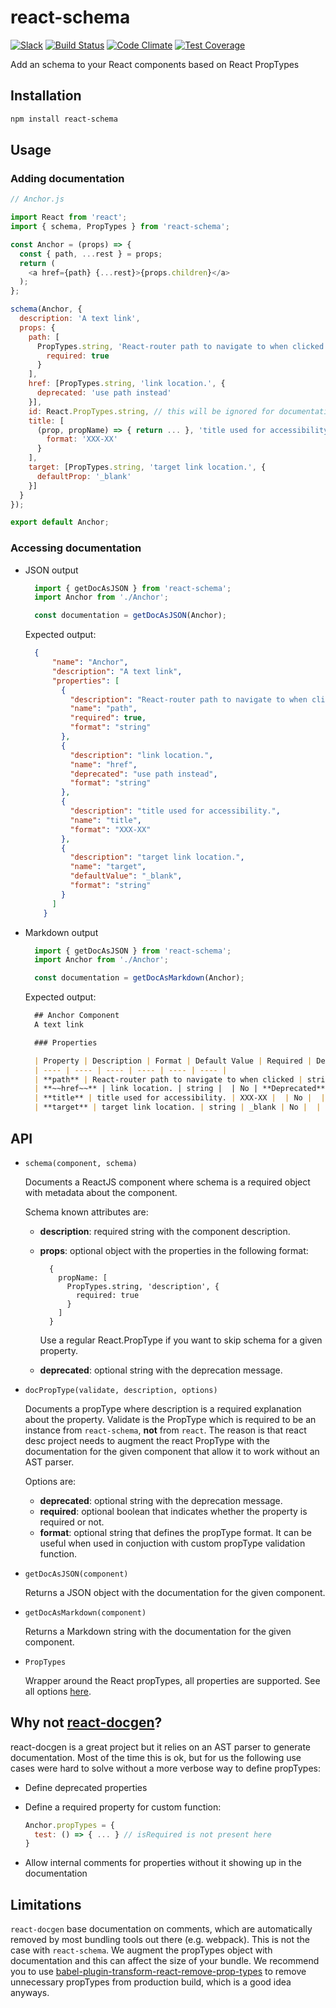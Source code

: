 # react-schema

[![Slack](http://alansouzati.github.io/artic/img/slack-badge.svg)](http://slackin.grommet.io)
[![Build Status](https://travis-ci.org/grommet/react-schema.svg?branch=master)](https://travis-ci.org/grommet/react-schema)
[![Code Climate](https://codeclimate.com/github/grommet/react-schema/badges/gpa.svg)](https://codeclimate.com/github/grommet/react-schema)
[![Test Coverage](https://codeclimate.com/github/grommet/react-schema/badges/coverage.svg)](https://codeclimate.com/github/grommet/react-schema/coverage)

Add an schema to your React components based on React PropTypes

## Installation

```bash
npm install react-schema
```

## Usage

### Adding documentation

```javascript
// Anchor.js

import React from 'react';
import { schema, PropTypes } from 'react-schema';

const Anchor = (props) => {
  const { path, ...rest } = props;
  return (
    <a href={path} {...rest}>{props.children}</a>
  );
};

schema(Anchor, {
  description: 'A text link',
  props: {
    path: [
      PropTypes.string, 'React-router path to navigate to when clicked', {
        required: true
      }
    ],
    href: [PropTypes.string, 'link location.', {
      deprecated: 'use path instead'
    }],
    id: React.PropTypes.string, // this will be ignored for documentation purposes
    title: [
      (prop, propName) => { return ... }, 'title used for accessibility.', {
        format: 'XXX-XX'
      }
    ],
    target: [PropTypes.string, 'target link location.', {
      defaultProp: '_blank'
    }]
  }
});

export default Anchor;
```

### Accessing documentation

* JSON output

  ```javascript
    import { getDocAsJSON } from 'react-schema';
    import Anchor from './Anchor';

    const documentation = getDocAsJSON(Anchor);
  ```

  Expected output:

  ```json
    {
        "name": "Anchor",
        "description": "A text link",
        "properties": [
          {
            "description": "React-router path to navigate to when clicked",
            "name": "path",
            "required": true,
            "format": "string"
          },
          {
            "description": "link location.",
            "name": "href",
            "deprecated": "use path instead",
            "format": "string"
          },
          {
            "description": "title used for accessibility.",
            "name": "title",
            "format": "XXX-XX"
          },
          {
            "description": "target link location.",
            "name": "target",
            "defaultValue": "_blank",
            "format": "string"
          }
        ]
      }
  ```

* Markdown output

  ```javascript
    import { getDocAsJSON } from 'react-schema';
    import Anchor from './Anchor';

    const documentation = getDocAsMarkdown(Anchor);
  ```

  Expected output:

  ```markdown
    ## Anchor Component
    A text link

    ### Properties

    | Property | Description | Format | Default Value | Required | Details |
    | ---- | ---- | ---- | ---- | ---- | ---- |
    | **path** | React-router path to navigate to when clicked | string |  | Yes |  |
    | **~~href~~** | link location. | string |  | No | **Deprecated**: use path instead |
    | **title** | title used for accessibility. | XXX-XX |  | No |  |
    | **target** | target link location. | string | _blank | No |  |
  ```

## API

* `schema(component, schema)`

  Documents a ReactJS component where schema is a required object with metadata
  about the component.

  Schema known attributes are:

    * **description**: required string with the component description.
    * **props**: optional object with the properties in the following format:

        ```
          {
            propName: [
              PropTypes.string, 'description', {
                required: true
              }
            ]
          }
        ```

        Use a regular React.PropType if you want to skip schema for a given
        property.
    * **deprecated**: optional string with the deprecation message.

* `docPropType(validate, description, options)`

   Documents a propType where description is a required explanation about the property. Validate is the PropType which is required to be an instance from `react-schema`, **not** from `react`. The reason is that react desc project needs to augment the react PropType with the documentation for the given component that allow it to work without an AST parser.

   Options are:

    * **deprecated**: optional string with the deprecation message.
    * **required**: optional boolean that indicates whether the property is required or not.
    * **format**: optional string that defines the propType format. It can be useful when used in conjuction with custom propType validation function.

* `getDocAsJSON(component)`

  Returns a JSON object with the documentation for the given component.

* `getDocAsMarkdown(component)`

  Returns a Markdown string with the documentation for the given component.

* `PropTypes`

  Wrapper around the React propTypes, all properties are supported. See all options [here](https://facebook.github.io/react/docs/typechecking-with-proptypes.html).

## Why not [react-docgen](https://github.com/reactjs/react-docgen)?

react-docgen is a great project but it relies on an AST parser to generate documentation. Most of the time this is ok, but for us the following use cases were hard to solve without a more verbose way to define propTypes:

* Define deprecated properties
* Define a required property for custom function:

  ```javascript
  Anchor.propTypes = {
    test: () => { ... } // isRequired is not present here
  }
  ```
* Allow internal comments for properties without it showing up in the documentation

## Limitations

`react-docgen` base documentation on comments, which are automatically removed by most bundling tools out there (e.g. webpack). This is not the case with `react-schema`. We augment the propTypes object with documentation and this can affect the size of your bundle. We recommend you to use [babel-plugin-transform-react-remove-prop-types](https://github.com/oliviertassinari/babel-plugin-transform-react-remove-prop-types) to remove unnecessary propTypes from production build, which is a good idea anyways.
